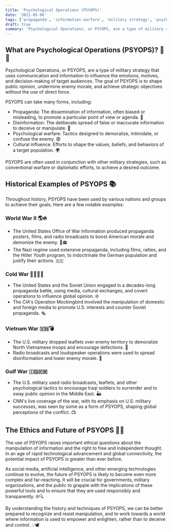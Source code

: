 ```yaml
---
title: 'Psychological Operations (PSYOPS)'
date: '2021-05-06'
tags: ['propaganda', 'information warfare', 'military strategy', 'psychology']
draft: true
summary: 'Psychological Operations, or PSYOPS, are a type of military strategy that uses communication and information to influence the emotions, motives, and decision-making of target audiences. Throughout history, PSYOPS have been used to shape public opinion, undermine enemy morale, and achieve strategic objectives.'
---
```


## **What are Psychological Operations (PSYOPS)? 🧠💥**

Psychological Operations, or PSYOPS, are a type of military strategy that uses communication and information to influence the emotions, motives, and decision-making of target audiences. The goal of PSYOPS is to shape public opinion, undermine enemy morale, and achieve strategic objectives without the use of direct force.

PSYOPS can take many forms, including:

- Propaganda: The dissemination of information, often biased or misleading, to promote a particular point of view or agenda. 📰
- Disinformation: The deliberate spread of false or inaccurate information to deceive or manipulate. 🤥
- Psychological warfare: Tactics designed to demoralize, intimidate, or confuse the enemy. 😨
- Cultural influence: Efforts to shape the values, beliefs, and behaviors of a target population. 🌍

PSYOPS are often used in conjunction with other military strategies, such as conventional warfare or diplomatic efforts, to achieve a desired outcome.

## **Historical Examples of PSYOPS 📚**

Throughout history, PSYOPS have been used by various nations and groups to achieve their goals. Here are a few notable examples:

### World War II 🌎🔥

- The United States Office of War Information produced propaganda posters, films, and radio broadcasts to boost American morale and demonize the enemy. 🎥📻
- The Nazi regime used extensive propaganda, including films, rallies, and the Hitler Youth program, to indoctrinate the German population and justify their actions. 🇩🇪

### Cold War 🕵️‍♀️🕵️‍♂️

- The United States and the Soviet Union engaged in a decades-long propaganda battle, using media, cultural exchanges, and covert operations to influence global opinion. 🌐
- The CIA's Operation Mockingbird involved the manipulation of domestic and foreign media to promote U.S. interests and counter Soviet propaganda. 🗞️

### Vietnam War 🇻🇳💣

- The U.S. military dropped leaflets over enemy territory to demoralize North Vietnamese troops and encourage defections. 🍂
- Radio broadcasts and loudspeaker operations were used to spread disinformation and lower enemy morale. 📢

### Gulf War 🇮🇶🇰🇼

- The U.S. military used radio broadcasts, leaflets, and other psychological tactics to encourage Iraqi soldiers to surrender and to sway public opinion in the Middle East. 🏜️
- CNN's live coverage of the war, with its emphasis on U.S. military successes, was seen by some as a form of PSYOPS, shaping global perceptions of the conflict. 📺

## **The Ethics and Future of PSYOPS 🤔💭**

The use of PSYOPS raises important ethical questions about the manipulation of information and the right to free and independent thought. In an age of rapid technological advancement and global connectivity, the potential impact of PSYOPS is greater than ever before.

As social media, artificial intelligence, and other emerging technologies continue to evolve, the future of PSYOPS is likely to become even more complex and far-reaching. It will be crucial for governments, military organizations, and the public to grapple with the implications of these powerful tools and to ensure that they are used responsibly and transparently. 🌐🔍

By understanding the history and techniques of PSYOPS, we can be better prepared to recognize and resist manipulation, and to work towards a world where information is used to empower and enlighten, rather than to deceive and control. 💡🕊️
